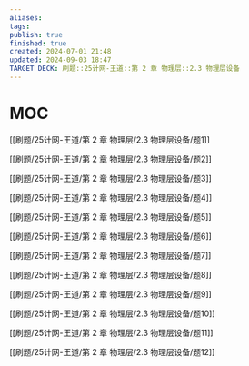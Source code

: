 ```yaml
---
aliases: 
tags: 
publish: true
finished: true
created: 2024-07-01 21:48
updated: 2024-09-03 18:47
TARGET DECK: 刷题::25计网-王道::第 2 章 物理层::2.3 物理层设备
---
```

# MOC

[[刷题/25计网-王道/第 2 章 物理层/2.3 物理层设备/题1]]

[[刷题/25计网-王道/第 2 章 物理层/2.3 物理层设备/题2]]

[[刷题/25计网-王道/第 2 章 物理层/2.3 物理层设备/题3]]

[[刷题/25计网-王道/第 2 章 物理层/2.3 物理层设备/题4]]

[[刷题/25计网-王道/第 2 章 物理层/2.3 物理层设备/题5]]

[[刷题/25计网-王道/第 2 章 物理层/2.3 物理层设备/题6]]

[[刷题/25计网-王道/第 2 章 物理层/2.3 物理层设备/题7]]

[[刷题/25计网-王道/第 2 章 物理层/2.3 物理层设备/题8]]

[[刷题/25计网-王道/第 2 章 物理层/2.3 物理层设备/题9]]

[[刷题/25计网-王道/第 2 章 物理层/2.3 物理层设备/题10]]

[[刷题/25计网-王道/第 2 章 物理层/2.3 物理层设备/题11]]

[[刷题/25计网-王道/第 2 章 物理层/2.3 物理层设备/题12]]

